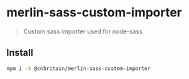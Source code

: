# merlin-sass-custom-importer

> Custom sass importer used for node-sass

## Install

```bash
npm i -S @cnbritain/merlin-sass-custom-importer
```